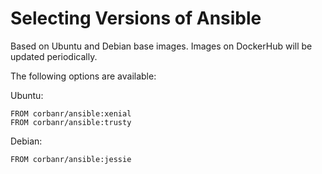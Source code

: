Selecting Versions of Ansible
=============================
Based on Ubuntu and Debian base images.
Images on DockerHub will be updated periodically.

The following options are available:

Ubuntu:

    FROM corbanr/ansible:xenial
    FROM corbanr/ansible:trusty

Debian:

    FROM corbanr/ansible:jessie
